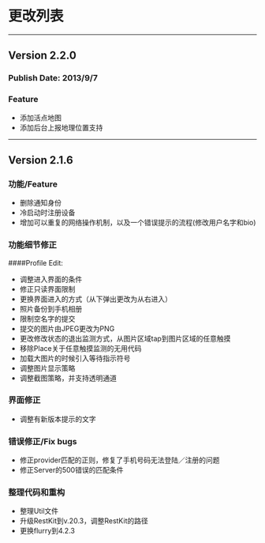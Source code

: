 # 更改列表
<hr></hr>

## Version 2.2.0
### Publish Date: 2013/9/7

### Feature

* 添加活点地图
* 添加后台上报地理位置支持

<hr></hr>

## Version 2.1.6

### 功能/Feature

* 删除通知身份
* 冷启动时注册设备
* 增加可以重复的网络操作机制，以及一个错误提示的流程(修改用户名字和bio)

### 功能细节修正

####Profile Edit:

* 调整进入界面的条件
* 修正只读界面限制
* 更换界面进入的方式（从下弹出更改为从右进入）
* 照片备份到手机相册
* 限制空名字的提交
* 提交的图片由JPEG更改为PNG
* 更改修改状态的退出监测方式，从图片区域tap到图片区域的任意触摸
* 移除Place关于任意触摸监测的无用代码
* 加载大图片的时候引入等待指示符号
* 调整图片显示策略
* 调整截图策略，并支持透明通道

### 界面修正
* 调整有新版本提示的文字

### 错误修正/Fix bugs
* 修正provider匹配的正则，修复了手机号码无法登陆／注册的问题
* 修正Server的500错误的匹配条件

### 整理代码和重构
* 整理Util文件
* 升级RestKit到v.20.3，调整RestKit的路径
* 更换flurry到4.2.3

